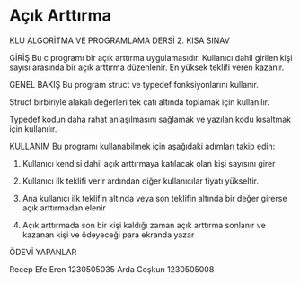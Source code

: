 
# Açık Arttırma 

KLU ALGORİTMA VE PROGRAMLAMA DERSİ 2. KISA SINAV


GİRİŞ
Bu c programı bir açık arttırma uygulamasıdır. Kullanıcı dahil girilen kişi sayısı arasında bir açık arttırma düzenlenir. En yüksek teklifi veren kazanır.


GENEL BAKIŞ
Bu program struct ve typedef fonksiyonlarını kullanır.

Struct birbiriyle alakalı değerleri tek çatı altında toplamak için kullanılır.

Typedef kodun daha rahat anlaşılmasını sağlamak ve yazılan kodu kısaltmak için kullanılır.


KULLANIM
Bu programı kullanabilmek için aşağıdaki adımları takip edin:

1. Kullanıcı kendisi dahil açık arttırmaya katılacak olan kişi sayısını girer

2. Kullanıcı ilk teklifi verir ardından diğer kullanıcılar fiyatı yükseltir.

3. Ana kullanıcı ilk teklifin altında veya son teklifin altında bir değer girerse açık arttırmadan elenir

4. Açık arttırmada son bir kişi kaldığı zaman açık arttırma sonlanır ve kazanan kişi ve ödeyeceği para ekranda yazar

ÖDEVİ YAPANLAR

Recep Efe Eren 1230505035 Arda Coşkun 1230505008

